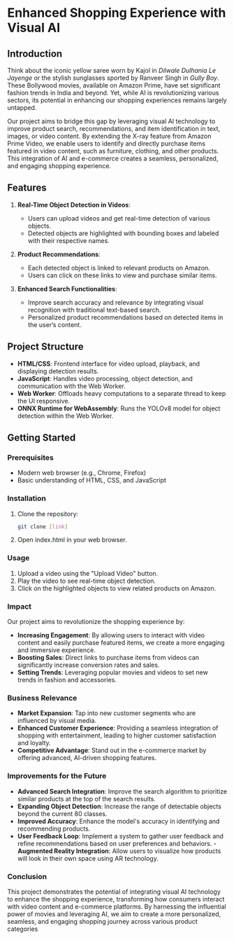 # Enhanced Shopping Experience with Visual AI

## Introduction

Think about the iconic yellow saree worn by Kajol in *Dilwale Dulhania Le Jayenge* or the stylish sunglasses sported by Ranveer Singh in *Gully Boy*. These Bollywood movies, available on Amazon Prime, have set significant fashion trends in India and beyond. Yet, while AI is revolutionizing various sectors, its potential in enhancing our shopping experiences remains largely untapped.

Our project aims to bridge this gap by leveraging visual AI technology to improve product search, recommendations, and item identification in text, images, or video content. By extending the X-ray feature from Amazon Prime Video, we enable users to identify and directly purchase items featured in video content, such as furniture, clothing, and other products. This integration of AI and e-commerce creates a seamless, personalized, and engaging shopping experience.

## Features

1. **Real-Time Object Detection in Videos**:
    - Users can upload videos and get real-time detection of various objects.
    - Detected objects are highlighted with bounding boxes and labeled with their respective names.

2. **Product Recommendations**:
    - Each detected object is linked to relevant products on Amazon.
    - Users can click on these links to view and purchase similar items.

3. **Enhanced Search Functionalities**:
    - Improve search accuracy and relevance by integrating visual recognition with traditional text-based search.
    - Personalized product recommendations based on detected items in the user’s content.

## Project Structure

- **HTML/CSS**: Frontend interface for video upload, playback, and displaying detection results.
- **JavaScript**: Handles video processing, object detection, and communication with the Web Worker.
- **Web Worker**: Offloads heavy computations to a separate thread to keep the UI responsive.
- **ONNX Runtime for WebAssembly**: Runs the YOLOv8 model for object detection within the Web Worker.

## Getting Started

### Prerequisites

- Modern web browser (e.g., Chrome, Firefox)
- Basic understanding of HTML, CSS, and JavaScript

### Installation

1. Clone the repository:
   ```bash
   git clone [link]
2. Open index.html in your web browser.

###  Usage

1.  Upload a video using the "Upload Video" button.
2.  Play the video to see real-time object detection.
3.  Click on the highlighted objects to view related products on Amazon.

###  Impact
   Our project aims to revolutionize the shopping experience by:

  - **Increasing Engagement**: By allowing users to interact with video content and easily purchase featured items, we create a more engaging and immersive experience.
  - **Boosting Sales**: Direct links to purchase items from videos can significantly increase conversion rates and sales.
  - **Setting Trends**: Leveraging popular movies and videos to set new trends in fashion and accessories.

###  Business Relevance

  - **Market Expansion**: Tap into new customer segments who are influenced by visual media.
  - **Enhanced Customer Experience**: Providing a seamless integration of shopping with entertainment, leading to higher customer satisfaction and loyalty.
- **Competitive Advantage**: Stand out in the e-commerce market by offering advanced, AI-driven shopping features.

###  Improvements for the Future

  -  **Advanced Search Integration**: Improve the search algorithm to prioritize similar products at the top of the search results.
  -  **Expanding Object Detection**: Increase the range of detectable objects beyond the current 80 classes.
-  **Improved Accuracy**: Enhance the model's accuracy in identifying and recommending products.
  -  **User Feedback Loop**: Implement a system to gather user feedback and refine recommendations based on user preferences and behaviors.
    - **Augmented Reality Integration**: Allow users to visualize how products will look in their own space using AR technology.

### Conclusion

This project demonstrates the potential of integrating visual AI technology to enhance the shopping experience, transforming how consumers interact with video content and e-commerce platforms. By harnessing the influential power of movies and leveraging AI, we aim to create a more personalized, seamless, and engaging shopping journey across various product categories

